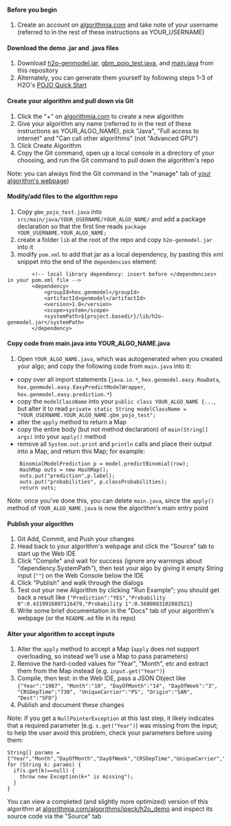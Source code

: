 #### Before you begin
1. Create an account on [algorithmia.com](https://algorithmia.com/) and take note of your username (referred to in the rest of these instructions as YOUR_USERNAME)

#### Download the demo .jar and .java files
1. Download [h2o-genmodel.jar](https://github.com/algorithmiaio/sample-apps/raw/master/algo-dev-demo/h2o//h2o-genmodel.jar), [gbm_pojo_test.java](https://github.com/algorithmiaio/sample-apps/raw/master/algo-dev-demo/h2o/gbm_pojo_test.java), and [main.java](https://github.com/algorithmiaio/sample-apps/raw/master/algo-dev-demo/h2o/main.java) from this repository
2. Alternately, you can generate them yourself by following steps 1-3 of H2O's [POJO Quick Start](https://h2o-release.s3.amazonaws.com/h2o/rel-turing/1/docs-website/h2o-docs/pojo-quick-start.html)

#### Create your algorithm and pull down via Git
1. Click the "+" on [algorithmia.com](https://algorithmia.com/) to create a new algorithm
2. Give your algorithm any name (referred to in the rest of these instructions as YOUR_ALGO_NAME), pick "Java", "Full access to internet" and "Can call other algorithms" (not "Advanced GPU")
3. Click Create Algorithm
4. Copy the Git command, open up a local console in a directory of your choosing, and run the Git command to pull down the algorithm's repo

Note: you can always find the Git command in the "manage" tab of [your algorithm's webpage](https://algorithmia.com/user#))

#### Modify/add files to the algorithm repo
1. Copy `gbm_pojo_test.java` into `src/main/java/YOUR_USERNAME/YOUR_ALGO_NAME/` and add a package declaration so that the first line reads `package YOUR_USERNAME.YOUR_ALGO_NAME;`
2. create a folder `lib` at the root of the repo and copy `h2o-genmodel.jar` into it
3. modify `pom.xml` to add that jar as a local dependency, by pasting this xml snippet into the end of the `dependencies` element:
```
        <!-- local library dependency: insert before </dependencies> in your pom.xml file -->
        <dependency>
            <groupId>hex.genmodel</groupId>
            <artifactId>genmodel</artifactId>
            <version>1.0</version>
            <scope>system</scope>
            <systemPath>${project.basedir}/lib/h2o-genmodel.jar</systemPath>
        </dependency>
```

#### Copy code from main.java into YOUR_ALGO_NAME.java
1. Open `YOUR_ALGO_NAME.java`, which was autogenerated when you created your algo; and copy the following code from `main.java` into it:
- copy over all import statements (`java.io.*`, `hex.genmodel.easy.RowData`, `hex.genmodel.easy.EasyPredictModelWrapper`, `hex.genmodel.easy.prediction.*`)
- copy the `modelClassName` into your `public class YOUR_ALGO_NAME {...`, but alter it to read `private static String modelClassName = "YOUR_USERNAME.YOUR_ALGO_NAME.gbm_pojo_test";`
- alter the `apply` method to return a Map
- copy the entire body (but not method declaration) of `main(String[] args)` into your `apply()` method
- remove all `System.out.print` and `println` calls and place their output into a Map, and return this Map; for example:
```
    BinomialModelPrediction p = model.predictBinomial(row);
    HashMap outs = new HashMap();
    outs.put("prediction",p.label);
    outs.put("probabilities", p.classProbabilities);
    return outs;
```
Note: once you've done this, you can delete `main.java`, since the `apply()` method of `YOUR_ALGO_NAME.java` is now the algorithm's main entry point

#### Publish your algorithm
1. Git Add, Commit, and Push your changes
2. Head back to your algorithm's webpage and click the "Source" tab to start up the Web IDE
3. Click "Compile" and wait for success (ignore any warnings about "dependency.SystemPath"), then test your algo by giving it empty String input (`""`) on the Web Console below the IDE
4. Click "Publish" and walk through the dialogs
5. Test out your new Algorithm by clicking "Run Example"; you should get back a result like `{"Prediction":"YES","Probability 0":0.4319916897116479,"Probability 1":0.5680083102883521}`
6. Write some brief documentation in the "Docs" tab of your algorithm's webpage (or the `README.md` file in its repo)

#### Alter your algorithm to accept inputs
1. Alter the `apply` method to accept a Map (`apply` does not support overloading, so instead we'll use a Map to pass parameters)
2. Remove the hard-coded values for "Year", "Month", etc and extract them from the Map instead (e.g. `input.get("Year")`)
3. Compile, then test: in the Web IDE, pass a JSON Object like `{"Year":"1987", "Month":"10", "DayOfMonth":"14", "DayOfWeek":"3", "CRSDepTime":"730", "UniqueCarrier":"PS", "Origin":"SAN", "Dest":"SFO"}`
4. Publish and document these changes

Note: if you get a `NullPointerException` at this last step, it likely indicates that a required parameter (e.g. `s.get("Year")`) was missing from the input; to help the user avoid this problem, check your parameters before using them:
```
String[] params = {"Year","Month","DayOfMonth","DayOfWeek","CRSDepTime","UniqueCarrier","Origin","Dest"};
for (String k: params) {
  if(s.get(k)==null) {
    throw new Exception(k+" is missing");
  }
}
```

You can view a completed (and slightly more optimized) version of this algorithm at [algorithmia.com/algorithms/jpeck/h2o_demo](https://algorithmia.com/algorithms/jpeck/h2o_demo) and inspect its source code via the "Source" tab